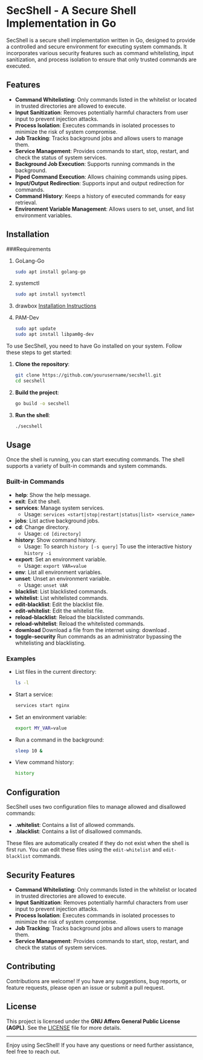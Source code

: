 # SecShell - A Secure Shell Implementation in Go

SecShell is a secure shell implementation written in Go, designed to provide a controlled and secure environment for executing system commands. It incorporates various security features such as command whitelisting, input sanitization, and process isolation to ensure that only trusted commands are executed.

## Features

- **Command Whitelisting**: Only commands listed in the whitelist or located in trusted directories are allowed to execute.
- **Input Sanitization**: Removes potentially harmful characters from user input to prevent injection attacks.
- **Process Isolation**: Executes commands in isolated processes to minimize the risk of system compromise.
- **Job Tracking**: Tracks background jobs and allows users to manage them.
- **Service Management**: Provides commands to start, stop, restart, and check the status of system services.
- **Background Job Execution**: Supports running commands in the background.
- **Piped Command Execution**: Allows chaining commands using pipes.
- **Input/Output Redirection**: Supports input and output redirection for commands.
- **Command History**: Keeps a history of executed commands for easy retrieval.
- **Environment Variable Management**: Allows users to set, unset, and list environment variables.

## Installation

###Requirements
1. GoLang-Go
   ```bash
   sudo apt install golang-go
   ```  
2. systemctl
   ```bash
   sudo apt install systemctl
   ```
3. drawbox
   [Installation Instructions](https://github.com/KaliforniaGator/DrawBox)

4. PAM-Dev
   ```sh
   sudo apt update
   sudo apt install libpam0g-dev

   ```

To use SecShell, you need to have Go installed on your system. Follow these steps to get started:

1. **Clone the repository**:
   ```bash
   git clone https://github.com/yourusername/secshell.git
   cd secshell
   ```

2. **Build the project**:
   ```bash
   go build -o secshell
   ```

3. **Run the shell**:
   ```bash
   ./secshell
   ```

## Usage

Once the shell is running, you can start executing commands. The shell supports a variety of built-in commands and system commands.

### Built-in Commands

- **help**: Show the help message.
- **exit**: Exit the shell.
- **services**: Manage system services.
  - Usage: `services <start|stop|restart|status|list> <service_name>`
- **jobs**: List active background jobs.
- **cd**: Change directory.
  - Usage: `cd [directory]`
- **history**: Show command history.
  - Usage: To search `history [-s query]` To use the interactive history `history -i`
- **export**: Set an environment variable.
  - Usage: `export VAR=value`
- **env**: List all environment variables.
- **unset**: Unset an environment variable.
  - Usage: `unset VAR`
- **blacklist**: List blacklisted commands.
- **whitelist**: List whitelisted commands.
- **edit-blacklist**: Edit the blacklist file.
- **edit-whitelist**: Edit the whitelist file.
- **reload-blacklist**: Reload the blacklisted commands.
- **reload-whitelist**: Reload the whitelisted commands.
- **download** Download a file from the internet using: download <filename>.
- **toggle-security** Run commands as an administrator bypassing the whitelisting and blacklisting.

### Examples

- List files in the current directory:
  ```bash
  ls -l
  ```

- Start a service:
  ```bash
  services start nginx
  ```

- Set an environment variable:
  ```bash
  export MY_VAR=value
  ```

- Run a command in the background:
  ```bash
  sleep 10 &
  ```

- View command history:
  ```bash
  history
  ```

## Configuration

SecShell uses two configuration files to manage allowed and disallowed commands:

- **.whitelist**: Contains a list of allowed commands.
- **.blacklist**: Contains a list of disallowed commands.

These files are automatically created if they do not exist when the shell is first run. You can edit these files using the `edit-whitelist` and `edit-blacklist` commands.

## Security Features

- **Command Whitelisting**: Only commands listed in the whitelist or located in trusted directories are allowed to execute.
- **Input Sanitization**: Removes potentially harmful characters from user input to prevent injection attacks.
- **Process Isolation**: Executes commands in isolated processes to minimize the risk of system compromise.
- **Job Tracking**: Tracks background jobs and allows users to manage them.
- **Service Management**: Provides commands to start, stop, restart, and check the status of system services.

## Contributing

Contributions are welcome! If you have any suggestions, bug reports, or feature requests, please open an issue or submit a pull request.

## License

This project is licensed under the **GNU Affero General Public License (AGPL)**. See the [LICENSE](LICENSE) file for more details.

---

Enjoy using SecShell! If you have any questions or need further assistance, feel free to reach out.
